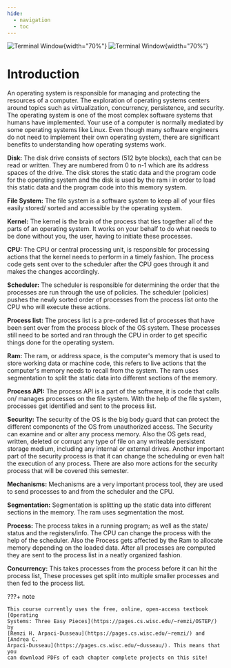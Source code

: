 ```yaml
---
hide:
  - navigation
  - toc
---
```


![Terminal Window](/img/OS-Diagram.svg#only-light){width="70%"}
![Terminal Window](/img/OS-Diagram-Inverted.svg#only-dark){width="70%"}

# Introduction

An operating system is responsible for managing and protecting the resources of
a computer. The exploration of operating systems centers around topics such as
virtualization, concurrency, persistence, and security. The operating system is
one of the most complex software systems that humans have implemented. Your use
of a computer is normally mediated by some operating systems like Linux. Even
though many software engineers do not need to implement their own operating
system, there are significant benefits to understanding how operating systems
work.

**Disk:** The disk drive consists of sectors (512 byte blocks), each that can be
read or written. They are numbered from 0 to n-1 which are its address spaces
of the drive. The disk stores the static data and the program code for the
operating system and the disk is used by the ram i in order to load this static
data and the program code into this memory system.

**File System:** The file system is a software system to keep all of your files
easily stored/ sorted and accessible by the operating system.

**Kernel:** The kernel is the brain of the process that ties together all of the
parts of an operating system. It works on your behalf to do what needs to be
done without you, the user, having to initiate these processes.

**CPU:** The CPU or central processing unit, is responsible for processing actions
that the kernel needs to perform in a timely fashion. The process code gets
sent over to the scheduler after the CPU goes through it and makes the changes
accordingly.

**Scheduler:** The scheduler is responsible for determining the order that the
processes are run through the use of policies. The scheduler (policies) pushes
the newly sorted order of processes from the process list onto the CPU who will
execute these actions.

**Process list:** The process list is a pre-ordered list of processes that have
been sent over from the process block of the OS system. These processes still
need to be sorted and ran through the CPU in order to get specific things done
for the operating system.

**Ram:** The ram, or address space, is the computer's memory that is used to store
working data or machine code, this refers to live actions that the computer's
memory needs to recall from the system. The ram uses segmentation to split the
static data into different sections of the memory.

**Process API:** The process API is a part of the software, it is code that calls
on/ manages processes on the file system. With the help of the file system,
processes get identified and sent to the process list.

**Security:** The security of the OS is the big body guard that can protect the
different components of the OS from unauthorized access. The Security can
examine and or alter any process memory. Also the OS gets read, written,
deleted or corrupt any type of file on any writeable persistent storage medium,
including any internal or external drives. Another important part of the
security process is that it can change the scheduling or even halt the
execution of any process. There are also more actions for the security process
that will be covered this semester.

**Mechanisms:** Mechanisms are a very important process tool, they are used to send
processes to and from the scheduler and the CPU.

**Segmentation:** Segmentation is splitting up the static data into different
sections in the memory. The ram uses segmentation the most.

**Process:** The process takes in a running program; as well as the state/ status
and the registers/info. The CPU can change the process with the help of the
scheduler. Also the Process gets affected by the Ram to allocate memory
depending on the loaded data. After all processes are computed they are sent to
the process list in a neatly organized fashion.

**Concurrency:** This takes processes from the process before it can hit the
process list, These processes get split into multiple smaller processes and
then fed to the process list.

???+ note

    This course currently uses the free, online, open-access textbook [Operating
    Systems: Three Easy Pieces](https://pages.cs.wisc.edu/~remzi/OSTEP/) by
    [Remzi H. Arpaci-Dusseau](https://pages.cs.wisc.edu/~remzi/) and [Andrea C.
    Arpaci-Dusseau](https://pages.cs.wisc.edu/~dusseau/). This means that you
    can download PDFs of each chapter complete projects on this site!
